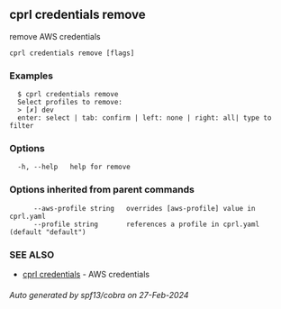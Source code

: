## cprl credentials remove

remove AWS credentials

```
cprl credentials remove [flags]
```

### Examples

```
  $ cprl credentials remove
  Select profiles to remove:
  > [✗] dev
  enter: select | tab: confirm | left: none | right: all| type to filter
```

### Options

```
  -h, --help   help for remove
```

### Options inherited from parent commands

```
      --aws-profile string   overrides [aws-profile] value in cprl.yaml
      --profile string       references a profile in cprl.yaml (default "default")
```

### SEE ALSO

* [cprl credentials](cprl_credentials.md)	 - AWS credentials

###### Auto generated by spf13/cobra on 27-Feb-2024
